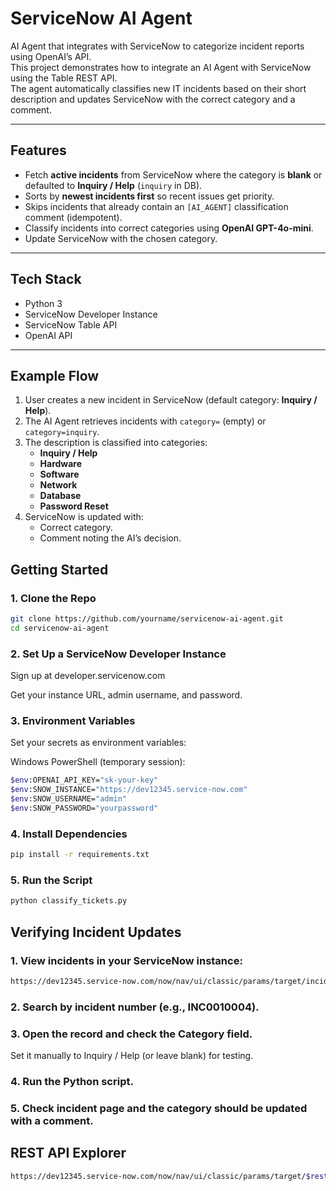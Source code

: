 # ServiceNow AI Agent  
AI Agent that integrates with ServiceNow to categorize incident reports using OpenAI’s API.  
This project demonstrates how to integrate an AI Agent with ServiceNow using the Table REST API.  
The agent automatically classifies new IT incidents based on their short description and updates ServiceNow with the correct category and a comment.  

---

## Features
- Fetch **active incidents** from ServiceNow where the category is **blank** or defaulted to **Inquiry / Help** (`inquiry` in DB).
- Sorts by **newest incidents first** so recent issues get priority.
- Skips incidents that already contain an `[AI_AGENT]` classification comment (idempotent).
- Classify incidents into correct categories using **OpenAI GPT-4o-mini**.
- Update ServiceNow with the chosen category.

---

## Tech Stack
- Python 3  
- ServiceNow Developer Instance  
- ServiceNow Table API  
- OpenAI API  

---

## Example Flow
1. User creates a new incident in ServiceNow (default category: **Inquiry / Help**).  
2. The AI Agent retrieves incidents with `category=` (empty) or `category=inquiry`.  
3. The description is classified into categories:  
   - **Inquiry / Help**  
   - **Hardware**  
   - **Software**  
   - **Network**  
   - **Database**  
   - **Password Reset**  
4. ServiceNow is updated with:  
   - Correct category.  
   - Comment noting the AI’s decision. 

## Getting Started

### 1. Clone the Repo
```bash
git clone https://github.com/yourname/servicenow-ai-agent.git
cd servicenow-ai-agent
```

### 2. Set Up a ServiceNow Developer Instance

Sign up at developer.servicenow.com

Get your instance URL, admin username, and password.

### 3. Environment Variables

Set your secrets as environment variables:

Windows PowerShell (temporary session):
```bash
$env:OPENAI_API_KEY="sk-your-key"
$env:SNOW_INSTANCE="https://dev12345.service-now.com"
$env:SNOW_USERNAME="admin"
$env:SNOW_PASSWORD="yourpassword"
```

### 4. Install Dependencies
```bash
pip install -r requirements.txt
```

### 5. Run the Script
```bash
python classify_tickets.py
```

## Verifying Incident Updates
### 1. View incidents in your ServiceNow instance:
```bash
https://dev12345.service-now.com/now/nav/ui/classic/params/target/incident_list.do
```

### 2. Search by incident number (e.g., INC0010004).

### 3. Open the record and check the Category field.
Set it manually to Inquiry / Help (or leave blank) for testing.

### 4. Run the Python script.

### 5. Check incident page and the category should be updated with a comment.

## REST API Explorer
```bash
https://dev12345.service-now.com/now/nav/ui/classic/params/target/$restapi.do
```